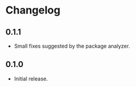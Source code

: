 # Changelog
## 0.1.1
  * Small fixes suggested by the package analyzer.

## 0.1.0
  * Initial release.